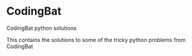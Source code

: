 # CodingBat
CodingBat python solutions

This contains the solutions to some of the tricky python problems from CodingBat
